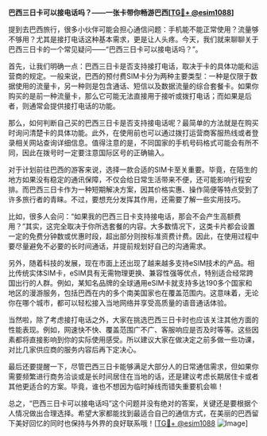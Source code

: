 **巴西三日卡可以接电话吗？——一张卡带你畅游巴西[[TG💪+ @esim1088](https://t.me/s/esim1088)]**

提到去巴西旅行，很多小伙伴可能会担心通信问题：手机能不能正常使用？流量够不够用？尤其是接打电话这种基本需求，更是让人头疼。今天，我们就来聊聊关于巴西三日卡的一个常见疑问——“巴西三日卡可以接电话吗？”。

首先，让我们明确一点：巴西三日卡是否支持接打电话，取决于卡的具体功能和运营商的规定。一般来说，巴西的预付费SIM卡分为两种主要类型：一种是仅限于数据使用的流量卡，另一种则是包含通话、短信以及数据流量的综合套餐卡。如果你购买的是前一种流量卡，那么它可能无法直接用于接听或拨打电话；而如果是后者，则通常会提供接打电话的功能。

那么，如何判断自己买的巴西三日卡是否支持接电话呢？最简单的方法就是在购买时询问清楚卡的具体功能。此外，在使用前也可以通过拨打运营商客服热线或者登录相关网站查询详细信息。值得注意的是，不同国家的手机号码格式可能会有所不同，因此在拨号时一定要注意国际区号的正确输入。

对于计划前往巴西的游客来说，选择一款合适的SIM卡至关重要。毕竟，在陌生的地方如果没有稳定的通讯保障，不仅会给日常生活带来不便，还可能影响行程安排。而巴西三日卡作为一种短期解决方案，因其价格实惠、操作简便等特点受到了许多旅行者的青睐。不过，要想充分发挥其作用，还需要了解一些实用技巧。

比如，很多人会问：“如果我的巴西三日卡支持接电话，那会不会产生高额费用？”其实，这完全取决于你所选套餐的内容。大多数情况下，这类卡片都会设置一定的免费分钟数或优惠时段，超出部分则按标准资费计费。因此，在使用过程中要尽量避免不必要的长时间通话，并提前规划好自己的沟通需求。

另外，随着科技的发展，现在市面上还出现了越来越多支持eSIM技术的产品。相比传统实体SIM卡，eSIM具有无需物理更换、兼容性强等优点，特别适合经常跨国出行的人群。例如，某知名品牌的全球通用eSIM卡就支持多达190多个国家和地区的漫游服务，包括巴西在内的多个南美国家也在覆盖范围内。这意味着，无论你在哪个城市，都可以轻松接入当地网络并享受高质量的语音通话体验。

当然啦，除了考虑接打电话之外，大家在挑选巴西三日卡时也应该关注其他方面的性能表现。例如，网速快不快、覆盖范围广不广、客服响应是否及时等等。这些因素都将直接影响到你的实际使用感受。所以建议大家在做决定之前多做一些功课，对比几家供应商的服务内容后再下定决心。

最后还要提醒一下，尽管巴西三日卡能够满足大部分人的日常通信需求，但如果你需要频繁进行商务洽谈或是长时间居住在当地的话，还是建议考虑长期居住卡或者其他更适合的方案。毕竟，谁也不想因为临时掉线而错失重要机会嘛！

总之，“巴西三日卡可以接电话吗”这个问题并没有绝对的答案，关键还是要根据个人情况做出合理选择。希望大家都能找到最适合自己的通信方式，在美丽的巴西留下美好回忆的同时也保持与外界的良好联系哦！[[TG💪+ @esim1088](https://t.me/s/esim1088) ![Image](https://i.postimg.cc/4NQfJmqS/Snipaste-2025-05-13-00-14-12.png)]